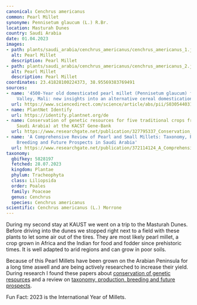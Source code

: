 ```yaml
---
canonical: Cenchrus americanus
common: Pearl Millet
synonyme: Pennisetum glaucum (L.) R.Br.
location: Masturah Dunes
country: Saudi Arabia
date: 01.04.2023
images:
- path: plants/saudi_arabia/cenchrus_americanus/cenchrus_americanus_1.jpg
  alt: Pearl Millet
  description: Pearl Millet
- path: plants/saudi_arabia/cenchrus_americanus/cenchrus_americanus_2.jpg
  alt: Pearl Millet
  description: Pearl Millet
coordinates: 23.41828100224373, 38.95569383769491
sources:
- name: '4500-Year old domesticated pearl millet (Pennisetum glaucum) from the Tilemsi
    Valley, Mali: new insights into an alternative cereal domestication pathway'
  url: https://www.sciencedirect.com/science/article/abs/pii/S0305440310003171?via%3Dihub
- name: PlantNet Identify
  url: https://identify.plantnet.org/de
- name: Conservation of genetic resources for five traditional crops from Jazan (SW
    Saudi Arabia) at the KACST Gene-Bank
  url: https://www.researchgate.net/publication/327795337_Conservation_of_genetic_resources_for_five_traditional_crops_from_Jazan_SW_Saudi_Arabia_at_the_KACST_Gene-Bank
- name: 'A Comprehensive Review of Pearl and Small Millets: Taxonomy, Production,
    Breeding and Future Prospects in Saudi Arabia'
  url: https://www.researchgate.net/publication/372114124_A_Comprehensive_Review_of_Pearl_and_Small_Millets_Taxonomy_Production_Breeding_and_Future_Prospects_in_Saudi_Arabia
taxonomy:
  gbifkey: 5828197
  fetched: 28.07.2023
  kingdom: Plantae
  phylum: Tracheophyta
  class: Liliopsida
  order: Poales
  family: Poaceae
  genus: Cenchrus
  species: Cenchrus americanus
scientific: Cenchrus americanus (L.) Morrone
---
```


During my second stay at KAUST we went on a trip to the Masturah Dunes. Before driving into the dunes we stopped right next to a field with these plants to let some air out of the tires. They are most likely pearl millet, a crop grown in Africa and the Indian for food and fodder since prehistoric times. It is well adapted to arid regions and can grow in poor soils.

Because of this Pearl Millets have been grown on the Arabian Peninsula for a long time aswell and are being actively researched to increase their yield. During research I found these papers about <a class="plink" href="https://www.researchgate.net/publication/327795337_Conservation_of_genetic_resources_for_five_traditional_crops_from_Jazan_SW_Saudi_Arabia_at_the_KACST_Gene-Bank"> conservation of genetic resources</a> and a review on <a class="plink" href="https://www.researchgate.net/publication/372114124_A_Comprehensive_Review_of_Pearl_and_Small_Millets_Taxonomy_Production_Breeding_and_Future_Prospects_in_Saudi_Arabia">taxonomy, production, breeding and future prospects</a>.

Fun Fact: 2023 is the International Year of Millets.
